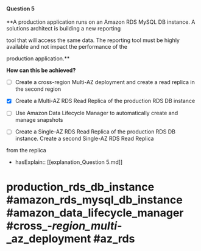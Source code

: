 #### Question  5

**A production application runs on an Amazon RDS MySQL DB instance. A solutions architect is building a new reporting

tool that will access the same data. The reporting tool must be highly available and not impact the performance of the

production application.**

**How can this be achieved?**

- [ ] Create a cross-region Multi-AZ deployment and create a read replica in the second region

- [x] Create a Multi-AZ RDS Read Replica of the production RDS DB instance

- [ ] Use Amazon Data Lifecycle Manager to automatically create and manage snapshots

- [ ] Create a Single-AZ RDS Read Replica of the production RDS DB instance. Create a second Single-AZ RDS Read Replica

from the replica

- hasExplain:: [[explanation_Question  5.md]]

# production_rds_db_instance #amazon_rds_mysql_db_instance #amazon_data_lifecycle_manager #cross_-_region_multi_-_az_deployment #az_rds
